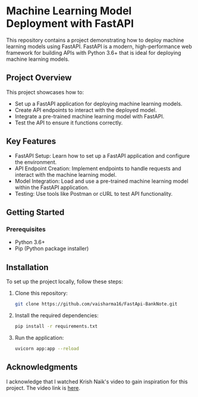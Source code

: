 # Machine Learning Model Deployment with FastAPI

This repository contains a project demonstrating how to deploy machine learning models using FastAPI. FastAPI is a modern, high-performance web framework for building APIs with Python 3.6+ that is ideal for deploying machine learning models.

## Project Overview
This project showcases how to:

- Set up a FastAPI application for deploying machine learning models.
- Create API endpoints to interact with the deployed model.
- Integrate a pre-trained machine learning model with FastAPI.
- Test the API to ensure it functions correctly.

## Key Features
- FastAPI Setup: Learn how to set up a FastAPI application and configure the environment.
- API Endpoint Creation: Implement endpoints to handle requests and interact with the machine learning model.
- Model Integration: Load and use a pre-trained machine learning model within the FastAPI application.
- Testing: Use tools like Postman or cURL to test API functionality.

## Getting Started
### Prerequisites
- Python 3.6+
- Pip (Python package installer)

## Installation
To set up the project locally, follow these steps:

1. Clone this repository:

   ```bash
   git clone https://github.com/vaisharma16/FastApi-BankNote.git
   
2. Install the required dependencies:
   ```bash
   pip install -r requirements.txt

3. Run the application:
   ```bash
   uvicorn app:app --reload

## Acknowledgments

I acknowledge that I watched Krish Naik's video to gain inspiration for this project. The video link is [here]([https://www.youtube.com/watch?v=VZOnp2YpY8Q&list=PLZoTAELRMXVNbDmGZlcgCA3a8mRQp5axb&index=10&t=1s](https://www.youtube.com/watch?v=b5F667g1yCk&t=1s)).



